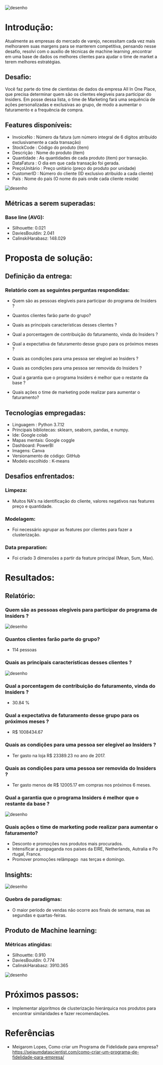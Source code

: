 <img src = "imgs/capa.png" alt = "desenho" largura = "100%" />


# Introdução:

Atualmente as empresas do mercado de varejo, necessitam cada vez mais melhorarem suas margens para se manterem competitiva, pensando nesse desafio, resolvi com o auxílio de técnicas de machine learning ,encontrar em uma base de dados os melhores clientes para ajudar o time de market a terem melhores estratégias.

## Desafio:
Você faz parte do time de cientistas de dados da empresa All In One Place, que precisa determinar quem são os clientes elegíveis para participar do Insiders. Em posse dessa lista, o time de Marketing fará uma sequência de ações personalizadas e exclusivas ao grupo, de modo a aumentar o faturamento e a frequência de compra.


## Features disponíveis:
- InvoiceNo : Número da fatura (um número integral de 6 dígitos atribuído exclusivamente a cada transação)
- StockCode :  Código do produto (item)
- Descrição : Nome do produto (item)
- Quantidade : As quantidades de cada produto (item) por transação.
- DataFatura : O dia em que cada transação foi gerada.
- PreçoUnitário : Preço unitário (preço do produto por unidade)
- CustomerID :  Número do cliente (ID exclusivo atribuído a cada cliente)
- País : Nome do país (O nome do país onde cada cliente reside)

<img src = "imgs/mindmap.png" alt = "desenho" largura = "100%" />

## Métricas a serem superadas:
### Base line (AVG):
- Silhouette:        0.021
- DaviesBouldin:     2.041
- CalinskiHarabasz:  148.029

# Proposta de solução:
## Definição da entrega:
### Relatório com as seguintes perguntas respondidas:
- Quem são as pessoas elegíveis para participar do programa de Insiders ?


- Quantos clientes farão parte do grupo?
- Quais as principais características desses clientes ?
- Qual a porcentagem de contribuição do faturamento, vinda do Insiders ?
- Qual a expectativa de faturamento desse grupo para os próximos meses ?
- Quais as condições para uma pessoa ser elegível ao Insiders ?
- Quais as condições para uma pessoa ser removida do Insiders ?
- Qual a garantia que o programa Insiders é melhor que o restante da base ?
- Quais ações o time de marketing pode realizar para aumentar o faturamento?

## Tecnologias empregadas:
- Linguagem : Python 3.7.12
- Principais bibliotecas: sklearn,
seaborn, pandas, e numpy.
- Ide: Google colab
- Mapas mentais: Google coggle
- Dashboard: PowerBI
- Imagens: Canva
- Versionamento de código: GitHub
- Modelo escolhido : K-means
## Desafios enfrentados:
### Limpeza: 
-  Muitos NA's na identificação do cliente, valores negativos nas features preço e quantidade.
### Modelagem:
-  Foi necessário agrupar as features por clientes para fazer a clusterização.
### Data preparation:
- Foi criado 3 dimensões a partir da feature principal (Mean, Sum, Max).


# Resultados:
## Relatório:
### Quem são as pessoas elegíveis para participar do programa de Insiders ?
<img src = "imgs/r1.png" alt = "desenho" largura = "100%" />

### Quantos clientes farão parte do grupo?
- 114 pessoas

###  Quais as principais características desses clientes ?
<img src = "imgs/r3.png" alt = "desenho" largura = "100%" />

### Qual a porcentagem de contribuição do faturamento, vinda do Insiders ?
-  30.84 %

### Qual a expectativa de faturamento desse grupo para os próximos meses ?
- R$ 1008434.67

###  Quais as condições para uma pessoa ser elegível ao Insiders ?
- Ter gasto na loja R$ 23389.23 no ano de 2017.

###  Quais as condições para uma pessoa ser removida do Insiders ?
- Ter gasto menos de R$ 12005.17 em compras nos próximos 6 meses.

###  Qual a garantia que o programa Insiders é melhor que o restante da base ?
<img src = "imgs/r8.png" alt = "desenho" largura = "100%" />

###  Quais ações o time de marketing pode realizar para aumentar o faturamento?
- Desconto e promoções nos produtos mais procurados.
- Intensificar a propaganda nos países da EIRE, Netherlands, Autralia e Portugal, France.
- Promover promoções relâmpago  nas terças e domingo.
## Insights:
<img src = "imgs/insights.png" alt = "desenho" largura = "100%" />


### Quebra de paradigmas:
- O maior período de vendas não ocorre aos finais de semana, mas as segundas e quartas-feiras.

## Produto de Machine learning:
### Métricas atingidas:
- Silhouette:        0.910
- DaviesBouldin:     0.774
- CalinskiHarabasz:  3910.365

<img src = "imgs/cluster.png" alt = "desenho" largura = "100%" />

# Próximos passos:
- Implementar algoritmos de clusterização hierárquica nos produtos para encontrar similaridades e fazer recomendações.

# Referências

- Meigarom Lopes, Como criar um Programa de Fidelidade para empresa?
 https://sejaumdatascientist.com/como-criar-um-programa-de-fidelidade-para-empresa/
